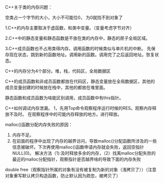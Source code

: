 C++关于类的内存问题：

空类占一个字节的大小，大小不可能位0， 为0就找不到对象了

1.C++的内存主要取决于虚函数，和类中变量。（变量考虑字节对齐）

2.C++中的静态变量和静态函数是不放在类的内存中，静态的房子全局区域。

3.C++成员函数也不占用类得内存。调用函数的时候类似与单片机的中断。
先保存现在状态，跳到新的函数地址。调用新的函数。调用完了之后返回地址。恢复状态。

C++的内存分为4个部分。堆，栈，代码区，全局数据区

C++的成员函数和非成员函数都放在代码区，静态变量放在全局数据区，其他的成员变量创建的时候放在栈中，其他的都放在堆里面。

静态函数和成员函数为啥能区别调用，成员函数中有this指针。


C++如何调试内存泄漏。
1，先用Top命令观察程序运行时候的RES。观察内存释放不及时。
在观察程序中的可能内存释放的地方。进行释放。

malloc()函数分配内存失败的原因：
1. 内存不足。
2. 在前面的程序中出现了内存的越界访问，导致malloc()分配函数所涉及的一些信息被破坏。下次再使用malloc()函数申请内存就会失败，返回空指针NULL(0)。
解决方法（1):及时释放多余的内存，（2）找离malloc分配失败的最近的malloc分配指针，观察指针是否越界啥的导致下面的内存失败

double free（观察指针所属的对象有没有被复制为新的对象（浅拷贝了））（注意对象重写默认拷贝构造函数，防止默认因为疏忽，被拷贝了）
